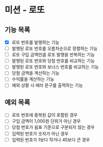 # 미션 - 로또

## 기능 목록

- [x] 로또 번호를 발행하는 기능
- [ ] 발행된 로또 번호를 오름차순으로 정렬하는 기능
- [ ] 로또 구입 금액만큼 로또 발행을 반복하는 기능
- [ ] 발행된 로또 번호와 당첨 번호를 비교하는 기능
- [ ] 발행된 로또 번호와 보너스 번호를 비교하는 기능
- [ ] 당첨 금액을 계산하는 기능
- [ ] 수익률을 계산하는 기능
- [ ] 예외 상황 시 에러 문구를 출력하는 기능

## 예외 목록

- [ ] 로또 번호에 중복된 값이 포함된 경우
- [ ] 구입 금액이 1,000원 단위가 아닌 경우
- [ ] 당첨 번호가 쉼표 기준으로 구분되지 않는 경우
- [ ] 입력된 번호가 숫자가 아닌 경우
- [ ] 입력된 번호가 1보다 작거나 45보다 큰 경우

